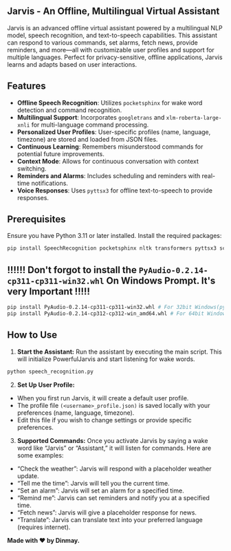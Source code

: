 ## Jarvis - An Offline, Multilingual Virtual Assistant

Jarvis is an advanced offline virtual assistant powered by a multilingual NLP model, speech recognition, and text-to-speech capabilities. This assistant can respond to various commands, set alarms, fetch news, provide reminders, and more—all with customizable user profiles and support for multiple languages. Perfect for privacy-sensitive, offline applications, Jarvis learns and adapts based on user interactions.

## Features

- **Offline Speech Recognition**: Utilizes `pocketsphinx` for wake word detection and command recognition.
- **Multilingual Support**: Incorporates `googletrans` and `xlm-roberta-large-xnli` for multi-language command processing.
- **Personalized User Profiles**: User-specific profiles (name, language, timezone) are stored and loaded from JSON files.
- **Continuous Learning**: Remembers misunderstood commands for potential future improvements.
- **Context Mode**: Allows for continuous conversation with context switching.
- **Reminders and Alarms**: Includes scheduling and reminders with real-time notifications.
- **Voice Responses**: Uses `pyttsx3` for offline text-to-speech to provide responses.

## Prerequisites

Ensure you have Python 3.11 or later installed. Install the required packages:

```bash
pip install SpeechRecognition pocketsphinx nltk transformers pyttsx3 schedule googletrans==4.0.0-rc1
```
## !!!!!! Don't forgot to install the ```PyAudio-0.2.14-cp311-cp311-win32.whl``` On Windows Prompt. It's very Important !!!!!
```bash
pip install PyAudio-0.2.14-cp311-cp311-win32.whl # For 32bit Windows(python 3.11)
pip install PyAudio-0.2.14-cp312-cp312-win_amd64.whl # For 64bit Windows(python 3.12)
```
## How to Use
1. **Start the Assistant:** Run the assistant by executing the main script. This will initialize PowerfulJarvis and start listening for wake words.
```bash
python speech_recognition.py
```
2. **Set Up User Profile:**
- When you first run Jarvis, it will create a default user profile.
- The profile file ```(<username>_profile.json)``` is saved locally with your preferences (name, language, timezone).
- Edit this file if you wish to change settings or provide specific preferences.
3. **Supported Commands:** Once you activate Jarvis by saying a wake word like “Jarvis” or “Assistant,” it will listen for commands. Here are some examples:
- “Check the weather”: Jarvis will respond with a placeholder weather update.
- “Tell me the time”: Jarvis will tell you the current time.
- “Set an alarm”: Jarvis will set an alarm for a specified time.
- “Remind me”: Jarvis can set reminders and notify you at a specified time.
- “Fetch news”: Jarvis will give a placeholder response for news.
- “Translate”: Jarvis can translate text into your preferred language (requires internet).

**Made with ❤️ by Dinmay.**
